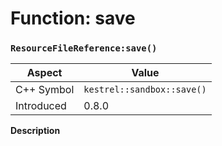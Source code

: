 
# Function: save
### `ResourceFileReference:save()`

| Aspect | Value |
| --- | --- |
| C++ Symbol | `kestrel::sandbox::save()` |
| Introduced | 0.8.0 |

**Description**


